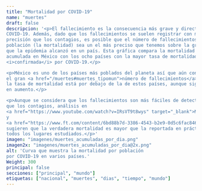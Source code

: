 ```yaml
---
title: "Mortalidad por COVID-19"
name: "muertes"
draft: false
descripcion: '<p>El fallecimiento es la consecuencia más grave y directa del
COVID-19. Además, dado que los fallecimientos se suelen registrar con mayor
precisión que los contagios, es posible que el número de fallecimientos por
población (la mortalidad) sea un el más preciso que tenemos sobre la gravedad
que la epidemia alcanzó en un país. Esta gráfica compara la mortalidad
acumulada en México con los ocho países con la mayor tasa de mortalidad
<i>confirmada</i> por COVID-19.</p>

<p>México es uno de los países más poblados del planeta así que aún con
el gran <a href="/muertes#muertes_tipomun">número de fallecimientos</a>,
la tasa de mortalidad está por debajo de la de estos países, aunque sigue
en aumento.</p>

<p>Aunque se considera que los fallecimientos son más fáciles de detectar
que los contagios, análisis en
<a href="https://www.youtube.com/watch?v=IRsVT9t8wys" target="_blank">México</a>
y
<a href="https://www.ft.com/content/6bd88b7d-3386-4543-b2e9-0d5c6fac846c" target="_blank">otros países</a>
sugieren que la verdadera mortalidad es mayor que la reportada en prácticamente
todos los lugares estudiados.</p>'
imagen: "imagenes/muertes_acumuladas_por_dia.png"
imagen2x: "imagenes/muertes_acumuladas_por_dia@2x.png"
alt: 'Curva que muestra la mortalidad por población
por COVID-19 en varios países.'
Weight: 300
principal: false
secciones: ["principal", "mundo"]
etiquetas: ["nacional", "muertes", "dias", "tiempo", "mundo"]
---
```

